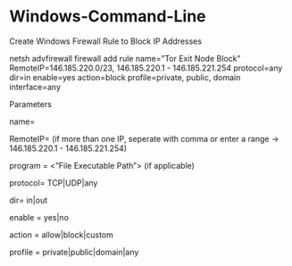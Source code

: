 # Windows-Command-Line

Create Windows Firewall Rule to Block IP Addresses

netsh advfirewall firewall add rule name=”Tor Exit Node Block” RemoteIP=146.185.220.0/23, 146.185.220.1 - 146.185.221.254  protocol=any dir=in enable=yes action=block profile=private, public, domain interface=any

Parameters

name= <Name of the rule>
  
RemoteIP= <Public IP Address> (if more than one IP, seperate with comma or enter a range -> 146.185.220.1 - 146.185.221.254)

program = <”File Executable Path”> (if applicable)

protocol= TCP|UDP|any

dir= in|out

enable = yes|no

action = allow|block|custom

profile = private|public|domain|any

